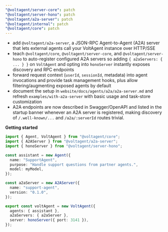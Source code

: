 ```yaml
---
"@voltagent/server-core": patch
"@voltagent/server-hono": patch
"@voltagent/a2a-server": patch
"@voltagent/internal": patch
"@voltagent/core": patch
---
```


- add `@voltagent/a2a-server`, a JSON-RPC Agent-to-Agent (A2A) server that lets external agents call your VoltAgent instance over HTTP/SSE
- teach `@voltagent/core`, `@voltagent/server-core`, and `@voltagent/server-hono` to auto-register configured A2A servers so adding `{ a2aServers: { ... } }` on `VoltAgent` and opting into `honoServer` instantly exposes discovery and RPC endpoints
- forward request context (`userId`, `sessionId`, metadata) into agent invocations and provide task management hooks, plus allow filtering/augmenting exposed agents by default
- document the setup in `website/docs/agents/a2a/a2a-server.md` and refresh `examples/with-a2a-server` with basic usage and task-store customization
- A2A endpoints are now described in Swagger/OpenAPI and listed in the startup banner whenever an A2A server is registered, making discovery of `/.well-known/...` and `/a2a/:serverId` routes trivial.

**Getting started**

```ts
import { Agent, VoltAgent } from "@voltagent/core";
import { A2AServer } from "@voltagent/a2a-server";
import { honoServer } from "@voltagent/server-hono";

const assistant = new Agent({
  name: "SupportAgent",
  purpose: "Handle support questions from partner agents.",
  model: myModel,
});

const a2aServer = new A2AServer({
  name: "support-agent",
  version: "0.1.0",
});

export const voltAgent = new VoltAgent({
  agents: { assistant },
  a2aServers: { a2aServer },
  server: honoServer({ port: 3141 }),
});
```
